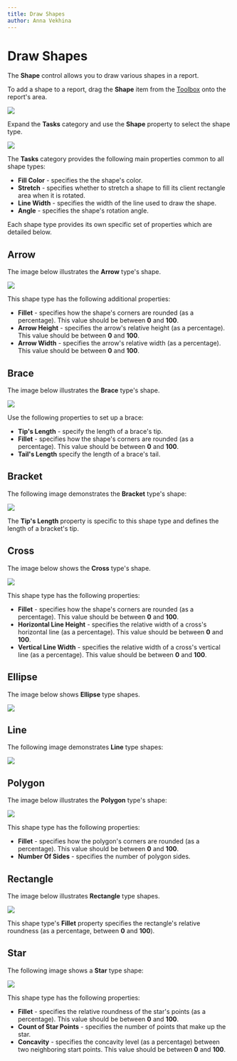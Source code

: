 ```yaml
---
title: Draw Shapes
author: Anna Vekhina
---
```

# Draw Shapes

The **Shape** control allows you to draw various shapes in a report.

To add a shape to a report, drag the **Shape** item from the [Toolbox](../../report-designer-tools/toolbox.md) onto the report's area.

![](../../../../images/eurd-web-add-shape-control-to-report.png)

Expand the **Tasks** category and use the **Shape** property to select the shape type.

![](../../../../images/eurd-web-shape-control-select-type.png)

The **Tasks** category provides the following main properties common to all shape types:

* **Fill Color** - specifies the the shape's color.
* **Stretch** - specifies whether to stretch a shape to fill its client rectangle area when it is rotated.
* **Line Width** - specifies the width of the line used to draw the shape.
* **Angle** - specifies the shape's rotation angle.

Each shape type provides its own specific set of properties which are detailed below.


## Arrow
The image below illustrates the **Arrow** type's shape.

![](../../../../images/eurd-web-shape-control-arrow-type.png)

This shape type has the following additional properties:  

* **Fillet** - specifies how the shape's corners are rounded (as a percentage). This value should be between **0** and **100**.
* **Arrow Height** - specifies the arrow's relative height (as a percentage). This value should be between **0** and **100**.
* **Arrow Width** - specifies the arrow's relative width (as a percentage). This value should be between **0** and **100**.
 

## Brace
The image below illustrates the **Brace** type's shape.

![](../../../../images/eurd-web-shape-control-brace-type.png)

Use the following properties to set up a brace:

* **Tip's Length** -  specify the length of a brace's tip.
* **Fillet** - specifies how the shape's corners are rounded (as a percentage). This value should be between **0** and **100**.
* **Tail's Length** specify the length of a brace's tail.


## Bracket

The following image demonstrates the **Bracket** type's shape:

![](../../../../images/eurd-web-shape-control-bracket-type.png)

The **Tip's Length** property is specific to this shape type and defines the length of a bracket's tip.

## Cross

The image below shows the **Cross** type's shape.

![](../../../../images/eurd-web-shape-control-cross-type.png)

This shape type has the following properties:

* **Fillet** - specifies how the shape's corners are rounded (as a percentage). This value should be between **0** and **100**.
* **Horizontal Line Height** - specifies the relative width of a cross's horizontal line (as a percentage). This value should be between **0** and **100**.
* **Vertical Line Width** - specifies the relative width of a cross's vertical line (as a percentage). This value should be between **0** and **100**.

## Ellipse

The image below shows **Ellipse** type shapes.

![](../../../../images/eurd-web-shape-control-ellipse-type.png)


## Line

The following image demonstrates **Line** type shapes:

![](../../../../images/eurd-web-shape-control-line-type.png)


## Polygon

The image below illustrates the **Polygon** type's shape:

![](../../../../images/eurd-web-shape-control-polygon-type.png)

This shape type has the following properties:

* **Fillet** - specifies how the polygon's corners are rounded (as a percentage). This value should be between **0** and **100**.
* **Number Of Sides** - specifies the number of polygon sides.


## Rectangle

The image below illustrates **Rectangle** type shapes.

![](../../../../images/eurd-web-shape-control-rectangle-type.png)

This shape type's **Fillet** property specifies the rectangle's relative roundness (as a percentage, between **0** and **100**). 

## Star

The following image shows a **Star** type shape:

![](../../../../images/eurd-web-shape-control-star-type.png)

This shape type has the following properties:

* **Fillet** - specifies the relative roundness of the star's points (as a percentage). This value should be between **0** and **100**.
* **Count of Star Points** - specifies the number of points that make up the star.
* **Concavity** - specifies the concavity level (as a percentage) between two neighboring start points. This value should be between **0** and **100**.
